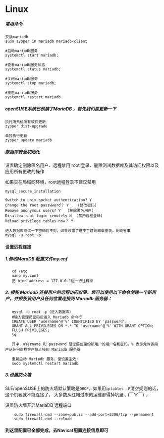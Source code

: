 # Linux
##### 常用命令
```
安装mariadb
sudo zypper in mariadb mariadb-client

#启动mariadb服务
systemctl start mariadb;
  
#查看mariadb服务状态
systemctl status mariadb;
 
#关闭mariadb服务
systemctl stop mariadb;
 
#重启mariadb服务
systemctl restart mariadb
```

##### openSUSE系统已预装了MariaDB ，首先我们要更新一下

```
执行所系统所有软件更新
zypper dist-upgrade

单独执行更新
zypper update mariadb
```

##### 数据库安全初始化

设置确定删除匿名用户、远程禁用 root 登录、删除测试数据库及其访问权限以及应用所有更改的操作

如果实在局域网环境，root远程登录不建议禁用
```
mysql_secure_installation

Switch to unix_socket authentication? Y
Change the root passwword？ Y	(修改密码)
Remove anonymous users? Y	(移除匿名用户)
Disallow root login remotely N	(禁用远程登陆)
Reload privilege tables now？ Y
```
```
进入数据库测试一下密码对不对，如果设错了进不了建议卸载重装，比较省事
mysql -u root -p
```


#### 设置远程连接

##### 1.修改MaraDB 配置文件my.cnf
```
   cd /etc
   nano my.conf
   把 bind-address = 127.0.0.1这一行注释掉
```

##### 2. 授权 Mariadb 连接用户的远程访问权限。您可以使用以下命令创建一个新用户，并授权该用户从任何位置连接到 Mariadb 服务器：
```
   mysql -u root -p（进入数据库）
   #输入管理员密码后进入 Mariadb 命令行
   CREATE USER 'username'@'%' IDENTIFIED BY 'password';
   GRANT ALL PRIVILEGES ON *.* TO 'username'@'%' WITH GRANT OPTION;
   FLUSH PRIVILEGES;
   \q
   
   其中，username 和 password 是您要创建的新用户的用户名和密码。% 表示允许该用户从任何远程客户端连接到 Mariadb 服务器 
   
   重新启动 Mariadb 服务，使设置生效：
   sudo systemctl restart mariadb
 ```
##### 3.设置防火墙

SLE/openSUSE上的防火墙默认策略是`DROP`，如果用`iptables -F`清空规则的话，这个机器就不能连接了，
大多数从红帽过来的运维都得掉坑里╮(￣▽￣)╭

设置防火墙开启MariaDB 远程端口
```
    sudo firewall-cmd --zone=public --add-port=3306/tcp --permanent
    sudo firewall-cmd --reload
```

#### 到这里配置已全部完成，去Navicat配置连接信息即可













